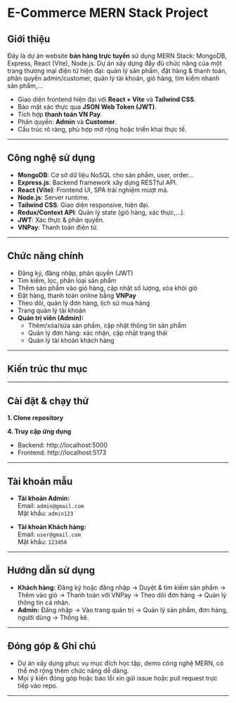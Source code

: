 # E-Commerce MERN Stack Project

## Giới thiệu

Đây là dự án website **bán hàng trực tuyến** sử dụng MERN Stack: MongoDB, Express, React (Vite), Node.js. Dự án xây dựng đầy đủ chức năng của một trang thương mại điện tử hiện đại: quản lý sản phẩm, đặt hàng & thanh toán, phân quyền admin/customer, quản lý tài khoản, giỏ hàng, tìm kiếm nhanh sản phẩm,...

- Giao diện frontend hiện đại với **React + Vite** và **Tailwind CSS**.
- Bảo mật xác thực qua **JSON Web Token (JWT)**.
- Tích hợp **thanh toán VN Pay**.
- Phân quyền: **Admin** và **Customer**.
- Cấu trúc rõ ràng, phù hợp mở rộng hoặc triển khai thực tế.

---
## Công nghệ sử dụng

- **MongoDB**: Cơ sở dữ liệu NoSQL cho sản phẩm, user, order...
- **Express.js**: Backend framework xây dựng RESTful API.
- **React (Vite)**: Frontend UI, SPA trải nghiệm mượt mà.
- **Node.js**: Server runtime.
- **Tailwind CSS**: Giao diện responsive, hiện đại.
- **Redux/Context API**: Quản lý state (giỏ hàng, xác thực,...).
- **JWT**: Xác thực & phân quyền.
- **VNPay**: Thanh toán điện tử.

---

## Chức năng chính

- Đăng ký, đăng nhập, phân quyền (JWT)
- Tìm kiếm, lọc, phân loại sản phẩm
- Thêm sản phẩm vào giỏ hàng, cập nhật số lượng, xóa khỏi giỏ
- Đặt hàng, thanh toán online bằng **VNPay**
- Theo dõi, quản lý đơn hàng, lịch sử mua hàng
- Trang quản lý tài khoản
- **Quản trị viên (Admin):**
    - Thêm/xóa/sửa sản phẩm, cập nhật thông tin sản phẩm
    - Quản lý đơn hàng: xác nhận, cập nhật trạng thái
    - Quản lý tài khoản khách hàng

---

## Kiến trúc thư mục


---

## Cài đặt & chạy thử

**1. Clone repository**


**4. Truy cập ứng dụng**  
- Backend: http://localhost:5000  
- Frontend: http://localhost:5173

---

## Tài khoản mẫu

- **Tài khoản Admin:**  
  Email: `admin@gmail.com`  
  Mật khẩu: `admin123`

- **Tài khoản Khách hàng:**  
  Email: `user@gmail.com`  
  Mật khẩu: `123456`

---

## Hướng dẫn sử dụng

- **Khách hàng:** Đăng ký hoặc đăng nhập → Duyệt & tìm kiếm sản phẩm → Thêm vào giỏ → Thanh toán với VNPay → Theo dõi đơn hàng → Quản lý thông tin cá nhân.
- **Admin:** Đăng nhập → Vào trang quản trị → Quản lý sản phẩm, đơn hàng, người dùng → Thống kê.

---

## Đóng góp & Ghi chú

- Dự án xây dựng phục vụ mục đích học tập, demo công nghệ MERN, có thể mở rộng thêm chức năng dễ dàng.
- Mọi ý kiến đóng góp hoặc báo lỗi xin gửi issue hoặc pull request trực tiếp vào repo.

---
